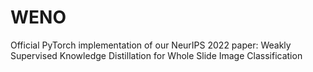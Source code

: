 # WENO
Official PyTorch implementation of our NeurIPS 2022 paper: Weakly Supervised Knowledge Distillation for Whole Slide Image Classification
